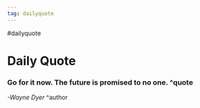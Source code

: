 ```yaml
---
tag: dailyquote
---
```


#dailyquote

# Daily Quote

### Go for it now. The future is promised to no one. ^quote
*-Wayne Dyer* ^author
